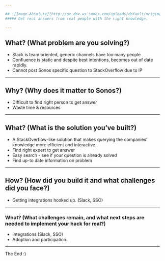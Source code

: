 ```yaml
---

## ![Image-Absolute](http://qx.dev.ws.sonos.com/uploads/default/original/1X/a9c45f007dc2897136c6c748906ff9d0b338492a.png)
##### Get real answers from real people with the right knowledge.

---
```


## What? (What problem are you solving?)

- Slack is team oriented, generic channels have too many people
- Confluence is static and despite best intentions, becomes out of date rapidly.
- Cannot post Sonos specific question to StackOverflow due to IP

---

## Why? (Why does it matter to Sonos?)

- Difficult to find right person to get answer
- Waste time & resources

---

## What? (What is the solution you’ve built?)

- A StackOverflow-like solution that makes querying the companies' knowledge more efficient and interactive.
- Find right expert to get answer
- Easy search - see if your question is already solved
- Find up-to date information on problem

---

## How? (How did you build it and what challenges did you face?)

- Getting integrations hooked up. (Slack, SSO)

---

### What? (What challenges remain, and what next steps are needed to implement your hack for real?)

- Integrations (Slack, SSO)
- Adoption and participation.

---

The End :)
